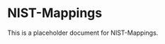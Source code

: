 ﻿<!-- 
---
title: "NIST-Mappings"
description: "Placeholder description for NIST-Mappings"
author: "VintageDon"
tags: ["placeholder", "documentation"]
category: "Compliance"
kb_type: "Reference"
version: "0.1"
status: "Draft"
last_updated: "2025-03-16"
---
-->

# NIST-Mappings

This is a placeholder document for NIST-Mappings.
